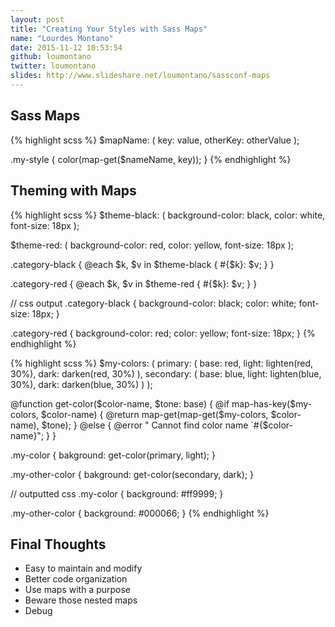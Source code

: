 ```yaml
---
layout: post
title: "Creating Your Styles with Sass Maps"
name: "Lourdes Montano"
date: 2015-11-12 10:53:54
github: loumontano
twitter: loumontano
slides: http://www.slideshare.net/loumontano/sassconf-maps
---
```


## Sass Maps

{% highlight scss %}
$mapName: (
  key: value,
  otherKey: otherValue
);

.my-style {
  color(map-get($nameName, key));
}
{% endhighlight %}

## Theming with Maps

{% highlight scss %}
$theme-black: (
  background-color: black,
  color: white,
  font-size: 18px
);

$theme-red: (
  background-color: red,
  color: yellow,
  font-size: 18px
);

.category-black  {
  @each $k, $v in $theme-black {
    #{$k}: $v;
  }
}

.category-red  {
  @each $k, $v in $theme-red {
    #{$k}: $v;
  }
}

// css output
.category-black {
  background-color: black;
  color: white;
  font-size: 18px;
}

.category-red {
  background-color: red;
  color: yellow;
  font-size: 18px;
}
{% endhighlight %}

{% highlight scss %}
$my-colors: (
  primary: (
    base: red,
    light: lighten(red, 30%),
    dark: darken(red, 30%)
  ),
  secondary: (
    base: blue,
    light: lighten(blue, 30%),
    dark: darken(blue, 30%)
  )
);


@function get-color($color-name, $tone: base) {
  @if map-has-key($my-colors, $color-name) {
    @return map-get(map-get($my-colors, $color-name), $tone);
  } @else {
    @error " Cannot find color name `#{$color-name}";
  }
}

.my-color {
  bakground: get-color(primary, light);
}

.my-other-color {
  bakground: get-color(secondary, dark);
}

// outputted css
.my-color {
  background: #ff9999;
}

.my-other-color {
  background: #000066;
}
{% endhighlight %}

## Final Thoughts

* Easy to maintain and modify
* Better code organization
* Use maps with a purpose
* Beware those nested maps
* Debug
